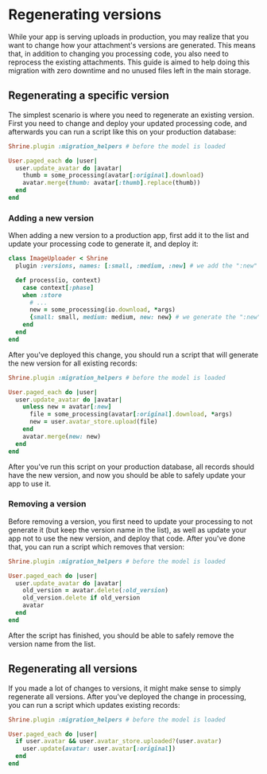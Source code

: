 # Regenerating versions

While your app is serving uploads in production, you may realize that you want
to change how your attachment's versions are generated. This means that, in
addition to changing you processing code, you also need to reprocess the
existing attachments. This guide is aimed to help doing this migration with
zero downtime and no unused files left in the main storage.

## Regenerating a specific version

The simplest scenario is where you need to regenerate an existing version.
First you need to change and deploy your updated processing code, and
afterwards you can run a script like this on your production database:

```rb
Shrine.plugin :migration_helpers # before the model is loaded
```

```rb
User.paged_each do |user|
  user.update_avatar do |avatar|
    thumb = some_processing(avatar[:original].download)
    avatar.merge(thumb: avatar[:thumb].replace(thumb))
  end
end
```

### Adding a new version

When adding a new version to a production app, first add it to the list and
update your processing code to generate it, and deploy it:

```rb
class ImageUploader < Shrine
  plugin :versions, names: [:small, :medium, :new] # we add the ":new" version

  def process(io, context)
    case context[:phase]
    when :store
      # ...
      new = some_processing(io.download, *args)
      {small: small, medium: medium, new: new} # we generate the ":new" version
    end
  end
end
```

After you've deployed this change, you should run a script that will generate
the new version for all existing records:

```rb
Shrine.plugin :migration_helpers # before the model is loaded
```

```rb
User.paged_each do |user|
  user.update_avatar do |avatar|
    unless new = avatar[:new]
      file = some_processing(avatar[:original].download, *args)
      new = user.avatar_store.upload(file)
    end
    avatar.merge(new: new)
  end
end
```

After you've run this script on your production database, all records should
have the new version, and now you should be able to safely update your app to
use it.

### Removing a version

Before removing a version, you first need to update your processing to not
generate it (but keep the version name in the list), as well as update your app
not to use the new version, and deploy that code. After you've done that, you
can run a script which removes that version:

```rb
Shrine.plugin :migration_helpers # before the model is loaded
```

```rb
User.paged_each do |user|
  user.update_avatar do |avatar|
    old_version = avatar.delete(:old_version)
    old_version.delete if old_version
    avatar
  end
end
```

After the script has finished, you should be able to safely remove the version
name from the list.

## Regenerating all versions

If you made a lot of changes to versions, it might make sense to simply
regenerate all versions. After you've deployed the change in processing, you
can run a script which updates existing records:

```rb
Shrine.plugin :migration_helpers # before the model is loaded
```

```rb
User.paged_each do |user|
  if user.avatar && user.avatar_store.uploaded?(user.avatar)
    user.update(avatar: user.avatar[:original])
  end
end
```

